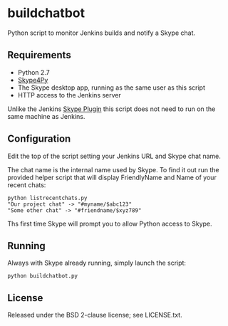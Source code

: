 buildchatbot
============

Python script to monitor Jenkins builds and notify a Skype chat.

Requirements
------------

* Python 2.7
* [Skype4Py](http://pypi.python.org/pypi/Skype4Py/)
* The Skype desktop app, running as the same user as this script
* HTTP access to the Jenkins server

Unlike the Jenkins
[Skype Plugin](https://wiki.jenkins-ci.org/display/JENKINS/Skype+Plugin)
this script does not need to run on the same machine as Jenkins.

Configuration
-------------

Edit the top of the script setting your Jenkins URL and Skype chat name.

The chat name is the internal name used by Skype. To find it out run the
provided helper script that will display FriendlyName and Name of your
recent chats:

    python listrecentchats.py
    "Our project chat" -> "#myname/$abc123"
    "Some other chat" -> "#friendname/$xyz789"

Ths first time Skype will prompt you to allow Python access to Skype.

Running
-------

Always with Skype already running, simply launch the script:

    python buildchatbot.py

License
-------

Released under the BSD 2-clause license; see LICENSE.txt.

